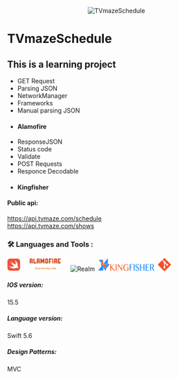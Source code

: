 <p align="center">
<img src="https://static.tvmaze.com/images/tvm-header-logo.png" title="TVmazeSchedule" alt="TVmazeSchedule"/>                                                                                                                                  
</p>

# TVmazeSchedule

## This is a learning project

+ GET Request
+ Parsing JSON
+ NetworkManager
+ Frameworks
+ Manual parsing JSON
+ #### Alamofire
+ ResponseJSON
+ Status code
+ Validate
+ POST Requests
+ Responce Decodable
+ #### Kingfisher

#### Public api:
https://api.tvmaze.com/schedule  <br/>https://api.tvmaze.com/shows

### :hammer_and_wrench: Languages and Tools :
<div>
  <img src="https://github.com/devicons/devicon/blob/master/icons/swift/swift-original.svg"  title="Swift" alt="Swift" width="30" height="30"/>&nbsp;
  <img src="https://github.com/Alamofire/Alamofire/blob/master/Resources/AlamofireLogo.png" title="Alamofire" alt="Alamofire" width="100" height="30"/>&nbsp;
  <img src="https://raw.githubusercontent.com/realm/realm-swift/master/logo.png" title="Realm" alt="Realm" width="90" height="30"/>&nbsp;
  <img src="https://github.com/onevcat/Kingfisher/blob/master/images/logo.png"  title="Kingfisher" alt="Kingfisher" width="130" height="30"/>&nbsp;
  <img src="https://github.com/devicons/devicon/blob/master/icons/git/git-original.svg" title="Git" alt="Git" width="30" height="30"/>
</div>

##### IOS version: 
15.5<br/>
##### Language version:
Swift 5.6
##### Design Patterns:
MVC 

